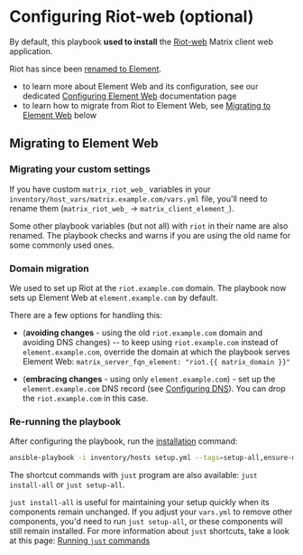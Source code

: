 # Configuring Riot-web (optional)

By default, this playbook **used to install** the [Riot-web](https://github.com/element-hq/riot-web) Matrix client web application.

Riot has since been [renamed to Element](https://element.io/blog/welcome-to-element/).

- to learn more about Element Web and its configuration, see our dedicated [Configuring Element Web](configuring-playbook-client-element-web.md) documentation page
- to learn how to migrate from Riot to Element Web, see [Migrating to Element Web](#migrating-to-element-web) below


## Migrating to Element Web

### Migrating your custom settings

If you have custom `matrix_riot_web_` variables in your `inventory/host_vars/matrix.example.com/vars.yml` file, you'll need to rename them (`matrix_riot_web_` -> `matrix_client_element_`).

Some other playbook variables (but not all) with `riot` in their name are also renamed. The playbook checks and warns if you are using the old name for some commonly used ones.


### Domain migration

We used to set up Riot at the `riot.example.com` domain. The playbook now sets up Element Web at `element.example.com` by default.

There are a few options for handling this:

- (**avoiding changes** - using the old `riot.example.com` domain and avoiding DNS changes) -- to keep using `riot.example.com` instead of `element.example.com`, override the domain at which the playbook serves Element Web: `matrix_server_fqn_element: "riot.{{ matrix_domain }}"`

- (**embracing changes** - using only `element.example.com`) - set up the `element.example.com` DNS record (see [Configuring DNS](configuring-dns.md)). You can drop the `riot.example.com` in this case.


### Re-running the playbook

After configuring the playbook, run the [installation](installing.md) command:

<!-- NOTE: let this conservative command run (instead of install-all) to make it clear that failure of the command means something is clearly broken. -->
```sh
ansible-playbook -i inventory/hosts setup.yml --tags=setup-all,ensure-matrix-users-created,start
```

The shortcut commands with `just` program are also available: `just install-all` or `just setup-all`.

`just install-all` is useful for maintaining your setup quickly when its components remain unchanged. If you adjust your `vars.yml` to remove other components, you'd need to run `just setup-all`, or these components will still remain installed. For more information about `just` shortcuts, take a look at this page: [Running `just` commands](just.md)
